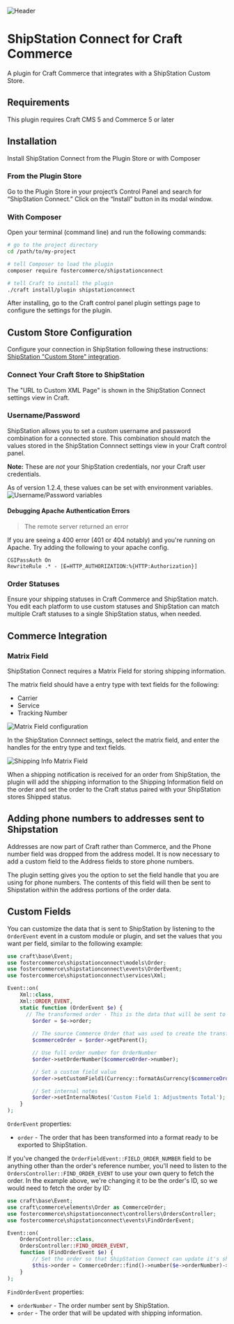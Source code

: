 ![Header](resources/img/header.png)

# ShipStation Connect for Craft Commerce

A plugin for Craft Commerce that integrates with a ShipStation Custom Store.

## Requirements

This plugin requires Craft CMS 5 and Commerce 5 or later

## Installation

Install ShipStation Connect from the Plugin Store or with Composer

### From the Plugin Store

Go to the Plugin Store in your project’s Control Panel and search for
“ShipStation Connect.” Click on the “Install” button in its modal window.

### With Composer

Open your terminal (command line) and run the following commands:

```bash
# go to the project directory
cd /path/to/my-project

# tell Composer to load the plugin
composer require fostercommerce/shipstationconnect

# tell Craft to install the plugin
./craft install/plugin shipstationconnect
```

After installing, go to the Craft control panel plugin settings page to
configure the settings for the plugin.

## Custom Store Configuration

Configure your connection in ShipStation following these instructions:
[ShipStation "Custom Store" integration](https://help.shipstation.com/hc/en-us/articles/360025856192-Custom-Store-Development-Guide#UUID-685007d9-4cda-06f2-d2f6-011ab46805af_UUID-001f552d-4260-aeb0-8a23-0f6ff166e045).

### Connect Your Craft Store to ShipStation

The "URL to Custom XML Page" is shown in the ShipStation Connect settings view
in Craft.

### Username/Password

ShipStation allows you to set a custom username and password combination for a
connected store. This combination should match the values stored in the
ShipStation Connnect settings view in your Craft control panel.

**Note:** These are *not* your ShipStation credentials, nor your Craft user
credentials.

As of version 1.2.4, these values can be set with environment variables.
![Username/Password variables](screenshots/username-password-env-values.png)

#### Debugging Apache Authentication Errors

> The remote server returned an error

If you are seeing a 400 error (401 or 404 notably) and you're running on Apache.
Try adding the following to your apache config.

```
CGIPassAuth On
RewriteRule .* - [E=HTTP_AUTHORIZATION:%{HTTP:Authorization}]
```

### Order Statuses

Ensure your shipping statuses in Craft Commerce and ShipStation match. You edit
each platform to use custom statuses and ShipStation can match multiple Craft
statuses to a single ShipStation status, when needed.

## Commerce Integration

### Matrix Field

ShipStation Connect requires a Matrix Field for storing shipping information.

The matrix field should have a entry type with text fields for the following:

- Carrier
- Service
- Tracking Number

![Matrix Field configuration](screenshots/matrix-field.png)

In the ShipStation Connnect settings, select the matrix field, and enter the
handles for the entry type and text fields.

![Shipping Info Matrix Field](screenshots/shipping-info-matrix-field.png)

When a shipping notification is received for an order from ShipStation, the
plugin will add the shipping information to the Shipping Information field on
the order and set the order to the Craft status paired with your ShipStation
stores Shipped status.

## Adding phone numbers to addresses sent to Shipstation

Addresses are now part of Craft rather than Commerce, and the Phone number field was dropped from the address model. It
is now necessary to add a custom field to the Address fields to store phone numbers.

The plugin setting gives you the option to set the field handle that you are using for phone numbers. The contents of
this field will then be sent to Shipstation within the address portions of the order data.

## Custom Fields

You can customize the data that is sent to ShipStation by listening to the `OrderEvent` event in a custom module or
plugin, and set the values that you want per field, similar to the following example:

```php
use craft\base\Event;
use fostercommerce\shipstationconnect\models\Order;
use fostercommerce\shipstationconnect\events\OrderEvent;
use fostercommerce\shipstationconnect\services\Xml;

Event::on(
	Xml::class,
	Xml::ORDER_EVENT,
	static function (OrderEvent $e) {
	  // The transformed order - This is the data that will be sent to ShipStation.
		$order = $e->order;
		
		// The source Commerce Order that was used to create the transformed order.
		$commerceOrder = $order->getParent();

		// Use full order number for OrderNumber
		$order->setOrderNumber($commerceOrder->number);

		// Set a custom field value
		$order->setCustomField1(Currency::formatAsCurrency($commerceOrder->getAdjustmentsTotal(), 'USD'));

		// Set internal notes
		$order->setInternalNotes('Custom Field 1: Adjustments Total');
	}
);
```

`OrderEvent` properties:

- `order` - The order that has been transformed into a format ready to be exported to ShipStation. 

If you've changed the `OrderFieldEvent::FIELD_ORDER_NUMBER` field to be anything
other than the order's reference number, you'll need to listen to the
`OrdersController::FIND_ORDER_EVENT` to use your own query to fetch the order.
In the example above, we're changing it to be the order's ID, so we would need
to fetch the order by ID:

```php
use craft\base\Event;
use craft\commerce\elements\Order as CommerceOrder;
use fostercommerce\shipstationconnect\controllers\OrdersController;
use fostercommerce\shipstationconnect\events\FindOrderEvent;

Event::on(
    OrdersController::class,
    OrdersController::FIND_ORDER_EVENT,
    function (FindOrderEvent $e) {
        // Set the order so that ShipStation Connect can update it's shipping details.
        $this->order = CommerceOrder::find()->number($e->orderNumber)->one();
    }
);
```

`FindOrderEvent` properties:

- `orderNumber` - The order number sent by ShipStation.
- `order` - The order that will be updated with shipping information.
